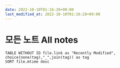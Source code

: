 ```yaml
---
date: 2022-10-10T01:16:28+09:00
last_modified_at: 2022-10-10T01:16:28+09:00
---
```

# 모든 노트 All notes
```dataview
TABLE WITHOUT ID file.link as "Recently Modified", choice(none(tag),"_",join(tag)) as tag
SORT file.mtime desc
```

